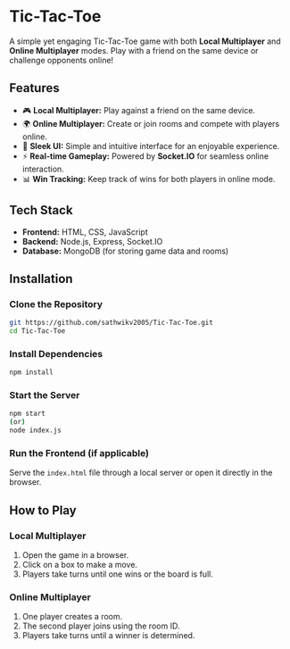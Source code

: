 # Tic-Tac-Toe

A simple yet engaging Tic-Tac-Toe game with both **Local Multiplayer** and **Online Multiplayer** modes. Play with a friend on the same device or challenge opponents online!

## Features

- 🎮 **Local Multiplayer:** Play against a friend on the same device.
- 🌍 **Online Multiplayer:** Create or join rooms and compete with players online.
- 🎨 **Sleek UI:** Simple and intuitive interface for an enjoyable experience.
- ⚡ **Real-time Gameplay:** Powered by **Socket.IO** for seamless online interaction.
- 📊 **Win Tracking:** Keep track of wins for both players in online mode.

## Tech Stack

- **Frontend:** HTML, CSS, JavaScript
- **Backend:** Node.js, Express, Socket.IO
- **Database:** MongoDB (for storing game data and rooms)

## Installation

### Clone the Repository

```sh
git https://github.com/sathwikv2005/Tic-Tac-Toe.git
cd Tic-Tac-Toe
```

### Install Dependencies

```sh
npm install
```

### Start the Server

```sh
npm start
(or)
node index.js
```

### Run the Frontend (if applicable)

Serve the `index.html` file through a local server or open it directly in the browser.

## How to Play

### Local Multiplayer

1. Open the game in a browser.
2. Click on a box to make a move.
3. Players take turns until one wins or the board is full.

### Online Multiplayer

1. One player creates a room.
2. The second player joins using the room ID.
3. Players take turns until a winner is determined.
